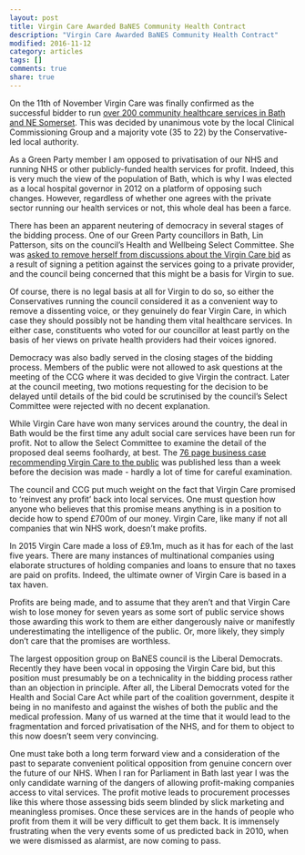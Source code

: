 ```yaml
---
layout: post
title: Virgin Care Awarded BaNES Community Health Contract
description: "Virgin Care Awarded BaNES Community Health Contract"
modified: 2016-11-12
category: articles
tags: []
comments: true
share: true
---
```


On the 11th of November Virgin Care was finally confirmed as the successful bidder to run
<a href="https://www.theguardian.com/society/2016/nov/11/virgin-care-700m-contract-200-nhs-social-care-services-bath-somerset ">
over 200 community healthcare services in Bath and NE Somerset</a>. This was decided by
unanimous vote by the local Clinical Commissioning Group and a majority vote (35 to 22) by
the Conservative-led local authority.

As a Green Party member I am opposed to privatisation of our NHS and running NHS or other
publicly-funded health services for profit. Indeed, this is very much the view of the
population of Bath, which is why I was elected as a local hospital governor in 2012 on a
platform of opposing such changes. However, regardless of whether one agrees with the
private sector running our health services or not, this whole deal has been a farce.

There has been an apparent neutering of democracy in several stages of the bidding process.
One of our Green Party councillors in Bath, Lin Patterson, sits on the council’s Health
and Wellbeing Select Committee. She was <a href="http://www.bathchronicle.co.uk/bath-councillor-removed-from-discussions-about-virgin-care-s-contract-bid-feels-she-was-spied-on/story-29774093-detail/story.html
">asked to remove herself from discussions about the
Virgin Care bid</a> as a result of signing a petition against the services going to a private
provider, and the council being concerned that this might be a basis for Virgin to sue.

Of course, there is no legal basis at all for Virgin to do so, so either the Conservatives
running the council considered it as a convenient way to remove a dissenting voice, or
they genuinely do fear Virgin Care, in which case they should possibly not be handing them
vital healthcare services. In either case, constituents who voted for our councillor at
least partly on the basis of her views on private health providers had their voices ignored.

Democracy was also badly served in the closing stages of the bidding process. Members of
the public were not allowed to ask questions at the meeting of the CCG where it was
decided to give Virgin the contract. Later at the council meeting, two motions requesting
for the decision to be delayed until details of the bid could be scrutinised by the
council’s Select Committee were rejected with no decent explanation.

While Virgin Care have won many services around the country, the deal in Bath would be the
first time any adult social care services have been run for profit. Not to allow the
Select Committee to examine the detail of the proposed deal seems foolhardy, at best. The
<a href="http://www.yourcareyourway.org/sites/default/files/20161111%20YCYW%20FBC%20FINAL.pdf">
76 page business case recommending Virgin Care to the public</a> was published less than
a week before the decision was made - hardly a lot of time for careful examination.

The council and CCG put much weight on the fact that Virgin Care promised to ‘reinvest any
profit’ back into local services. One must question how anyone who believes that this
promise means anything is in a position to decide how to spend £700m of our money. Virgin
Care, like many if not all companies that win NHS work, doesn’t make profits.

In 2015 Virgin Care made a loss of £9.1m, much as it has for each of the last five years.
There are many instances of multinational companies using elaborate structures of holding
companies and loans to ensure that no taxes are paid on profits. Indeed, the ultimate
owner of Virgin Care is based in a tax haven.

Profits are being made, and to assume that they aren’t and that Virgin Care wish to lose
money for seven years as some sort of public service shows those awarding this work to
them are either dangerously naive or manifestly underestimating the intelligence of the
public. Or, more likely, they simply don’t care that the promises are worthless.

The largest opposition group on BaNES council is the Liberal Democrats. Recently they
have been vocal in opposing the Virgin Care bid, but this position must presumably be on a
technicality in the bidding process rather than an objection in principle. After all, the
Liberal Democrats voted for the Health and Social Care Act while part of the coalition
government, despite it being in no manifesto and against the wishes of both the public and
the medical profession. Many of us warned at the time that it would lead to the fragmentation and
forced privatisation of the NHS, and for them to object to this now doesn’t seem very
convincing.

One must take both a long term forward view and a consideration of the past to separate
convenient political opposition from genuine concern over the future of our NHS. When I
ran for Parliament in Bath last year I was the only candidate warning of the dangers of allowing
profit-making companies access to vital services. The profit motive leads to procurement
processes like this where those assessing bids seem blinded by slick marketing and
meaningless promises. Once these services are in the hands of people who profit from them
it will be very difficult to get them back. It is
immensely frustrating when the very events some of us predicted back in 2010, when we were
dismissed as alarmist, are now coming to pass.
